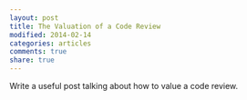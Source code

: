 ```yaml
---
layout: post
title: The Valuation of a Code Review
modified: 2014-02-14
categories: articles
comments: true
share: true
---
```

Write a useful post talking about how to value a code review.

